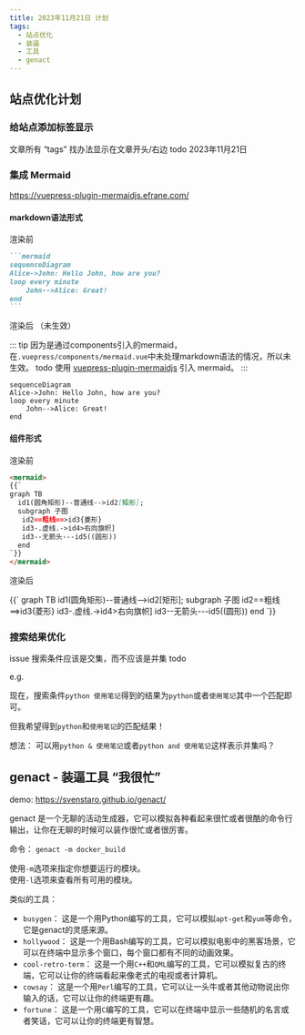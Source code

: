 ```yaml
---
title: 2023年11月21日 计划
tags:
  - 站点优化
  - 装逼
  - 工具
  - genact
---
```


## 站点优化计划

### 给站点添加标签显示

文章所有 “tags” 找办法显示在文章开头/右边 todo 2023年11月21日

### 集成 Mermaid

<https://vuepress-plugin-mermaidjs.efrane.com/>

#### markdown语法形式

渲染前

````md
```mermaid
sequenceDiagram
Alice->John: Hello John, how are you?
loop every minute
    John-->Alice: Great!
end
```
````

渲染后 （未生效）

::: tip
因为是通过components引入的mermaid，在`.vuepress/components/mermaid.vue`中未处理markdown语法的情况，所以未生效。 todo 使用 [vuepress-plugin-mermaidjs](https://github.com/eFrane/vuepress-plugin-mermaidjs) 引入 mermaid。
:::

```mermaid
sequenceDiagram
Alice->John: Hello John, how are you?
loop every minute
    John-->Alice: Great!
end
```

#### 组件形式

渲染前

```markdown
<mermaid>
{{`
graph TB
  id1(圆角矩形)--普通线-->id2[矩形];
  subgraph 子图
   id2==粗线==>id3{菱形}
   id3-.虚线.->id4>右向旗帜]
   id3--无箭头---id5((圆形))
  end
`}}
</mermaid>
```

渲染后

<mermaid>
{{`
graph TB
  id1(圆角矩形)--普通线-->id2[矩形];
  subgraph 子图
   id2==粗线==>id3{菱形}
   id3-.虚线.->id4>右向旗帜]
   id3--无箭头---id5((圆形))
  end
`}}
</mermaid>

### 搜索结果优化

issue 搜索条件应该是交集，而不应该是并集 todo

e.g.

现在，搜索条件`python 使用笔记`得到的结果为`python`或者`使用笔记`其中一个匹配即可。

但我希望得到`python`和`使用笔记`的匹配结果！

想法： 可以用`python & 使用笔记`或者`python and 使用笔记`这样表示并集吗？

## genact - 装逼工具 “我很忙”

demo: <https://svenstaro.github.io/genact/>

genact 是一个无聊的活动生成器，它可以模拟各种看起来很忙或者很酷的命令行输出，让你在无聊的时候可以装作很忙或者很厉害。

命令： `genact -m docker_build`

使用`-m`选项来指定你想要运行的模块。 \
使用`-l`选项来查看所有可用的模块。

类似的工具：

+ `busygen`： 这是一个用Python编写的工具，它可以模拟`apt-get`和`yum`等命令，它是genact的灵感来源。
+ `hollywood`： 这是一个用Bash编写的工具，它可以模拟电影中的黑客场景，它可以在终端中显示多个窗口，每个窗口都有不同的动画效果。
+ `cool-retro-term`： 这是一个用`C++`和`QML`编写的工具，它可以模拟复古的终端，它可以让你的终端看起来像老式的电视或者计算机。
+ `cowsay`： 这是一个用`Perl`编写的工具，它可以让一头牛或者其他动物说出你输入的话，它可以让你的终端更有趣。
+ `fortune`： 这是一个用`C`编写的工具，它可以在终端中显示一些随机的名言或者笑话，它可以让你的终端更有智慧。
